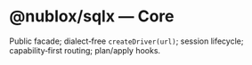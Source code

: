 # @nublox/sqlx — Core

Public facade; dialect‑free `createDriver(url)`; session lifecycle; capability‑first routing; plan/apply hooks.
